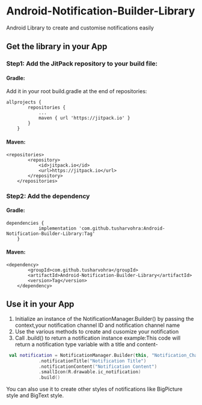 # Android-Notification-Builder-Library
Android Library to create and customise notifications easily

## Get the library in your App

### Step1: Add the JitPack repository to your build file:
#### Gradle:
Add it in your root build.gradle at the end of repositories:
```
allprojects {
		repositories {
			...
			maven { url 'https://jitpack.io' }
		}
	}
```

#### Maven:
```
<repositories>
		<repository>
		    <id>jitpack.io</id>
		    <url>https://jitpack.io</url>
		</repository>
	</repositories>
```

### Step2: Add the dependency
#### Gradle:
```
dependencies {
	        implementation 'com.github.tusharvohra:Android-Notification-Builder-Library:Tag'
	}
```

#### Maven:
```
<dependency>
	    <groupId>com.github.tusharvohra</groupId>
	    <artifactId>Android-Notification-Builder-Library</artifactId>
	    <version>Tag</version>
	</dependency>
```

## Use it in your App
1. Initialize an instance of the NotificationManager.Builder() by passing the context,your notification channel ID and notification channel name
2. Use the various methods to create and cusomize your notification
3. Call .build() to return a notification instance
example:This code will return a notification type variable with a title and content-
```kotlin
 val notification = NotificationManager.Builder(this, "Notification_Channel_Id", "Notification_Channel_Name)
            .notificationTitle("Notification Title")
            .notificationContent("Notification Content")
            .smallIcon(R.drawable.ic_notification)
            .build()
```
You can also use it to create other styles of notifications like BigPicture style and BigText style.
